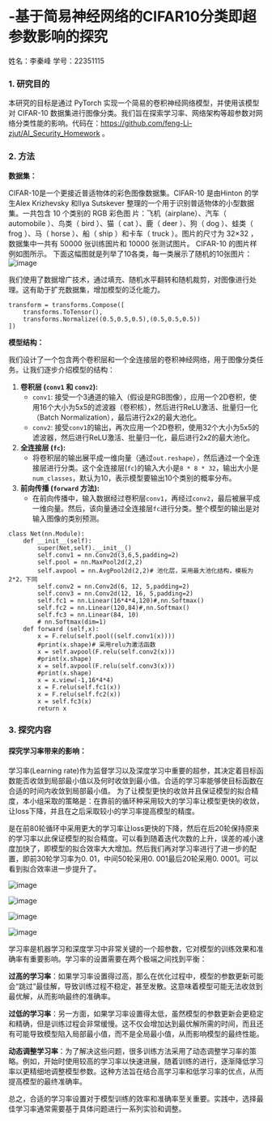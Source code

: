 # -基于简易神经网络的CIFAR10分类即超参数影响的探究
姓名：李秦峰    学号：22351115
### **1. 研究目的**
本研究的目标是通过 PyTorch 实现一个简易的卷积神经网络模型，并使用该模型对 CIFAR-10 数据集进行图像分类。我们旨在探索学习率、网络架构等超参数对网络分类性能的影响。代码在：https://github.com/feng-Li-zjut/AI_Security_Homework 。


### **2. 方法**


**数据集：** 

CIFAR-10是一个更接近普适物体的彩色图像数据集。CIFAR-10 是由Hinton 的学生Alex Krizhevsky 和Ilya Sutskever 整理的一个用于识别普适物体的小型数据集。一共包含 10 个类别的 RGB 彩色图 片：飞机（airplane）、汽车（ automobile ）、鸟类（ bird ）、猫（ cat ）、鹿（ deer ）、狗（ dog ）、蛙类（ frog ）、马（ horse ）、船（ ship ）和卡车（ truck ）。图片的尺寸为 32×32 ，数据集中一共有 50000 张训练圄片和 10000 张测试图片。 CIFAR-10 的图片样例如图所示。
下面这幅图就是列举了10各类，每一类展示了随机的10张图片：
![image](https://github.com/feng-Li-zjut/AI_Security_Homework/assets/74243537/817fd100-3593-4aa8-9ff2-ed742ae29975)

我们使用了数据增广技术，通过填充、随机水平翻转和随机裁剪，对图像进行处理。这有助于扩充数据集，增加模型的泛化能力。
```
transform = transforms.Compose([
    transforms.ToTensor(),
    transforms.Normalize((0.5,0.5,0.5),(0.5,0.5,0.5))
])
```

**模型结构：** 

我们设计了一个包含两个卷积层和一个全连接层的卷积神经网络，用于图像分类任务。让我们逐步介绍模型的结构：
1. **卷积层 (`conv1` 和 `conv2`):**
   - `conv1`: 接受一个3通道的输入（假设是RGB图像），应用一个2D卷积，使用16个大小为5x5的滤波器（卷积核），然后进行ReLU激活、批量归一化（Batch Normalization），最后进行2x2的最大池化。
   - `conv2`: 接受`conv1`的输出，再次应用一个2D卷积，使用32个大小为5x5的滤波器，然后进行ReLU激活、批量归一化，最后进行2x2的最大池化。
2. **全连接层 (`fc`):**
   - 将卷积层的输出展平成一维向量（通过`out.reshape`），然后通过一个全连接层进行分类。这个全连接层(`fc`)的输入大小是`8 * 8 * 32`，输出大小是`num_classes`，默认为10，表示模型要输出10个类别的概率分布。
3. **前向传播 (`forward` 方法):**
   - 在前向传播中，输入数据经过卷积层`conv1`，再经过`conv2`，最后被展平成一维向量。然后，该向量通过全连接层`fc`进行分类。整个模型的输出是对输入图像的类别预测。

```
class Net(nn.Module):
    def __init__(self):
        super(Net,self).__init__()
        self.conv1 = nn.Conv2d(3,6,5,padding=2)  
        self.pool = nn.MaxPool2d(2,2)
        self.avpool = nn.AvgPool2d(2,2)# 池化层，采用最大池化结构，模板为2*2，下同
        self.conv2 = nn.Conv2d(6, 12, 5,padding=2)
        self.conv3 = nn.Conv2d(12, 16, 5,padding=2)
        self.fc1 = nn.Linear(16*4*4,120)#,nn.Softmax()
        self.fc2 = nn.Linear(120,84)#,nn.Softmax()
        self.fc3 = nn.Linear(84, 10)
        # nn.Softmax(dim=1)
    def forward (self,x):
        x = F.relu(self.pool((self.conv1(x))))
        #print(x.shape)# 采用relu为激活函数
        x = self.avpool(F.relu(self.conv2(x)))
        #print(x.shape)
        x = self.avpool(F.relu(self.conv3(x)))
        #print(x.shape)
        x = x.view(-1,16*4*4)
        x = F.relu(self.fc1(x))
        x = F.relu(self.fc2(x))
        x = self.fc3(x)
        return x
```

### **3. 探究内容**

#### **探究学习率带来的影响：** 

学习率(Learning rate)作为监督学习以及深度学习中重要的超参，其决定着目标函数能否收敛到局部最小值以及何时收敛到最小值。合适的学习率能够使目标函数在合适的时间内收敛到局部最小值。
为了让模型更快的收敛并且保证模型的拟合精度，本小组采取的策略是：在靠前的循环种采用较大的学习率让模型更快的收敛，让loss下降，并且在之后采取较小的学习率提高模型的精度。

是在前80轮循环中采用更大的学习率让loss更快的下降，然后在后20轮保持原来的学习率以此保证模型的拟合精度。可以看到随着迭代次数的上升，误差的减小速度加快了，即模型的拟合效率大大增加。然后我们再对学习率进行了进一步的配置，即前30轮学习率为0. 01，中间50轮采用0. 001最后20轮采用0. 0001。可以看到拟合效率进一步提升了。

![image](https://github.com/feng-Li-zjut/AI_Security_Homework/assets/74243537/5ccb5ca3-69cc-4654-82eb-053c14edf594)

![image](https://github.com/feng-Li-zjut/AI_Security_Homework/assets/74243537/f641fb2b-df2e-4366-9e81-e840f5e82102)

![image](https://github.com/feng-Li-zjut/AI_Security_Homework/assets/74243537/b83f67ef-e7c6-4733-85de-10e2139cdb69)

![image](https://github.com/feng-Li-zjut/AI_Security_Homework/assets/74243537/78b824b5-5eec-4925-b892-c0251106d627)

学习率是机器学习和深度学习中非常关键的一个超参数，它对模型的训练效果和准确率有重要影响。学习率的设置需要在两个极端之间找到平衡：

**过高的学习率**：如果学习率设置得过高，那么在优化过程中，模型的参数更新可能会“跳过”最佳解，导致训练过程不稳定，甚至发散。这意味着模型可能无法收敛到最优解，从而影响最终的准确率。

**过低的学习率**：另一方面，如果学习率设置得太低，虽然模型的参数更新会更稳定和精确，但是训练过程会非常缓慢。这不仅会增加达到最优解所需的时间，而且还有可能导致模型陷入局部最小值，而不是全局最小值，从而影响模型的最终性能。

**动态调整学习率**：为了解决这些问题，很多训练方法采用了动态调整学习率的策略。例如，开始时使用较高的学习率以快速进展，随着训练的进行，逐渐降低学习率以更精细地调整模型参数。这种方法旨在结合高学习率和低学习率的优点，从而提高模型的最终准确率。

总之，合适的学习率设置对于模型训练的效率和准确率至关重要。实践中，选择最佳学习率通常需要基于具体问题进行一系列实验和调整。
